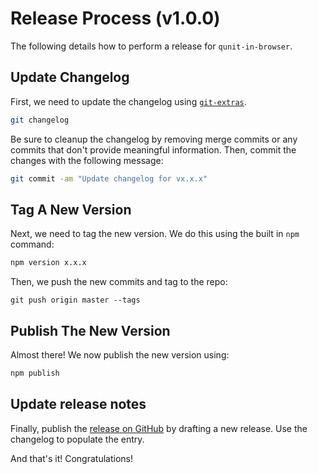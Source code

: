 # Release Process (v1.0.0)

The following details how to perform a release for `qunit-in-browser`.

## Update Changelog

First, we need to update the changelog using [`git-extras`](https://github.com/tj/git-extras).

```bash
git changelog
```

Be sure to cleanup the changelog by removing merge commits or any commits that don't provide meaningful information. Then, commit the changes with the following message:

```bash
git commit -am "Update changelog for vx.x.x"
```

## Tag A New Version

Next, we need to tag the new version. We do this using the built in `npm` command:

```bash
npm version x.x.x
```

Then, we push the new commits and tag to the repo:

```
git push origin master --tags
```

## Publish The New Version

Almost there! We now publish the new version using:

```bash
npm publish
```

## Update release notes

Finally, publish the [release on GitHub](https://github.com/trentmwillis/qunit-in-browser/releases) by drafting a new release. Use the changelog to populate the entry.

And that's it! Congratulations!
